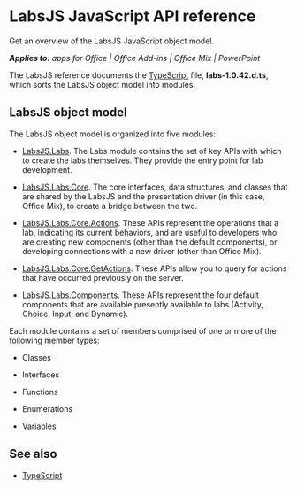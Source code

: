 
# LabsJS JavaScript API reference
Get an overview of the LabsJS JavaScript object model.

 _**Applies to:** apps for Office | Office Add-ins | Office Mix | PowerPoint_

The LabsJS reference documents the [TypeScript](http://www.typescriptlang.org/) file, **labs-1.0.42.d.ts**, which sorts the LabsJS object model into modules.

## LabsJS object model

The LabsJS object model is organized into five modules:


- [LabsJS.Labs](../../reference/office-mix/labsjs.labs.md). The Labs module contains the set of key APIs with which to create the labs themselves. They provide the entry point for lab development.
    
- [LabsJS.Labs.Core](../../reference/office-mix/labsjs.labs.core.md). The core interfaces, data structures, and classes that are shared by the LabsJS and the presentation driver (in this case, Office Mix), to create a bridge between the two.
    
- [LabsJS.Labs.Core.Actions](../../reference/office-mix/labsjs.labs.core.actions.md). These APIs represent the operations that a lab, indicating its current behaviors, and are useful to developers who are creating new components (other than the default components), or developing connections with a new driver (other than Office Mix).
    
- [LabsJS.Labs.Core.GetActions](../../reference/office-mix/labsjs.labs.core.getactions.md). These APIs allow you to query for actions that have occurred previously on the server.
    
- [LabsJS.Labs.Components](../../reference/office-mix/labsjs.labs.components.md). These APIs represent the four default components that are available presently available to labs (Activity, Choice, Input, and Dynamic).
    
Each module contains a set of members comprised of one or more of the following member types:


- Classes
    
- Interfaces
    
- Functions
    
- Enumerations
    
- Variables
    



## See also



- [TypeScript](http://www.typescriptlang.org/)
    
